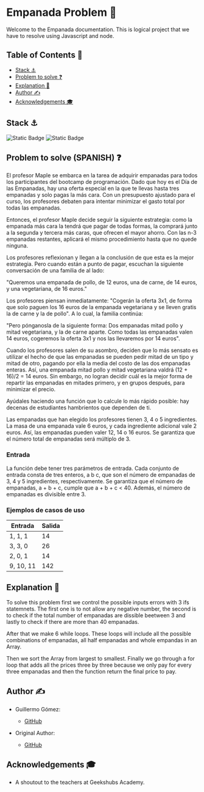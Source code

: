 # Empanada Problem :dumpling:
Welcome to the Empanada documentation. This is logical project that we have to resolve using Javascript and node.


## Table of Contents :link:
* <a href="#stack">Stack :anchor:</a>
* <a href="#statement">Problem to solve :question:</a>
* <a href="#explanation">Explanation :thought_balloon:</a>
* <a href="#author">Author :writing_hand:</a>
* <a href="#acknowledgements">Acknowledgements 🎓</a>

<div id="stack"></div>

## Stack :anchor:

![Static Badge](https://camo.githubusercontent.com/77a94341662845d3740986b84d8219c0fd4a0a9e4af8e5411c24cec0faee2129/68747470733a2f2f696d672e736869656c64732e696f2f62616467652f4a6176615363726970742d3332333333303f7374796c653d666f722d7468652d6261646765266c6f676f3d6a617661736372697074266c6f676f436f6c6f723d463744463145)
![Static Badge](https://camo.githubusercontent.com/b0432ab0567d45add9bf155718ab7de57c330cd3acd719374fae0384e95688c2/68747470733a2f2f696d672e736869656c64732e696f2f62616467652f4e6f64652e6a732d3433383533443f7374796c653d666f722d7468652d6261646765266c6f676f3d6e6f64652e6a73266c6f676f436f6c6f723d7768697465)
<div id="statement"></div>

## Problem to solve (SPANISH) :question:

El profesor Maple se embarca en la tarea de adquirir empanadas para todos los participantes del bootcamp de programación. Dado que hoy es el Día de las Empanadas,  hay una oferta especial en la que te llevas hasta tres empanadas y solo pagas la más cara. Con un presupuesto ajustado para el curso, los profesores debaten para intentar minimizar el gasto total por todas las empanadas.

Entonces, el profesor Maple decide seguir la siguiente estrategia: como la empanada más cara la tendrá que pagar de todas formas, la comprará junto a la segunda y tercera más caras, que ofrecen el mayor ahorro. Con las n-3 empanadas restantes, aplicará el mismo procedimiento hasta que no quede ninguna.

Los profesores reflexionan y llegan a la conclusión de que esta es la mejor estrategia. Pero cuando están a punto de pagar, escuchan la siguiente conversación de una familia de al lado:

"Queremos una empanada de pollo, de 12 euros, una de carne, de 14 euros, y una vegetariana, de 16 euros."

Los profesores piensan inmediatamente: "Cogerán la oferta 3x1, de forma que solo paguen los 16 euros de la empanada vegetariana y se lleven gratis la de carne y la de pollo". A lo cual, la familia continúa:

"Pero pónganosla de la siguiente forma: Dos empanadas mitad pollo y mitad vegetariana, y la de carne aparte. Como todas las empanadas valen 14 euros, cogeremos la oferta 3x1 y nos las llevaremos por 14 euros".

Cuando los profesores salen de su asombro, deciden que lo más sensato es utilizar el hecho de que las empanadas se pueden pedir mitad de un tipo y mitad de otro, pagando por ella la media del costo de las dos empanadas enteras. Así, una empanada mitad pollo y mitad vegetariana valdrá (12 + 16)/2 = 14 euros. Sin embargo, no logran decidir cuál es la mejor forma de repartir las empanadas en mitades primero, y en grupos después, para minimizar el precio.

Ayúdales haciendo una función que lo calcule lo más rápido posible: hay decenas de estudiantes hambrientos que dependen de ti.

Las empanadas que han elegido los profesores tienen 3, 4 o 5 ingredientes. La masa de una empanada vale 6 euros, y cada ingrediente adicional vale 2 euros. Así, las empanadas pueden valer 12, 14 o 16 euros. Se garantiza que el número total de empanadas será múltiplo de 3.

### Entrada

La función debe tener tres parámetros de entrada. Cada conjunto de entrada consta de tres enteros, a b c, que son el número de empanadas de 3, 4 y 5 ingredientes, respectivamente. Se garantiza que el número de empanadas, a + b + c, cumple que a + b + c < 40. Además, el número de empanadas es divisible entre 3.

### Ejemplos de casos de uso

| Entrada     | Salida      |
| ----------- | ----------- |
| 1, 1, 1     | 14          |
| 3, 3, 0     | 26          |
| 2, 0, 1     | 14          |
| 9, 10, 11   | 142         |

<div id="explanation"></div>

## Explanation :thought_balloon:

To solve this problem first we control the possible inputs errors with 3 ifs statemnets. The first one is to not allow any negative number, the second is to check if the total number of empanadas are dissible beetween 3 and lastly to check if there are more than 40 empanadas.

After that we make 6 while loops. These loops will include all the possible combinations of empanadas, all half empanadas and whole empandas in an Array.

Then we sort the Array from largest to smallest. Finally we go through a for loop that adds all the prices three by three because we only pay for every three empanadas and then the function return the final price to pay.

 <div id="author"></div>

## Author :writing_hand:
* Guillermo Gómez:
    * [GitHub](https://github.com/guillermogm)

* Original Author:
    * [GitHub](https://github.com/GeeksHubsAcademy/javascript-empanadas-challenge)

<div id="acknowledgements"></div>

## Acknowledgements 🎓
* A shoutout to the teachers at Geekshubs Academy.
